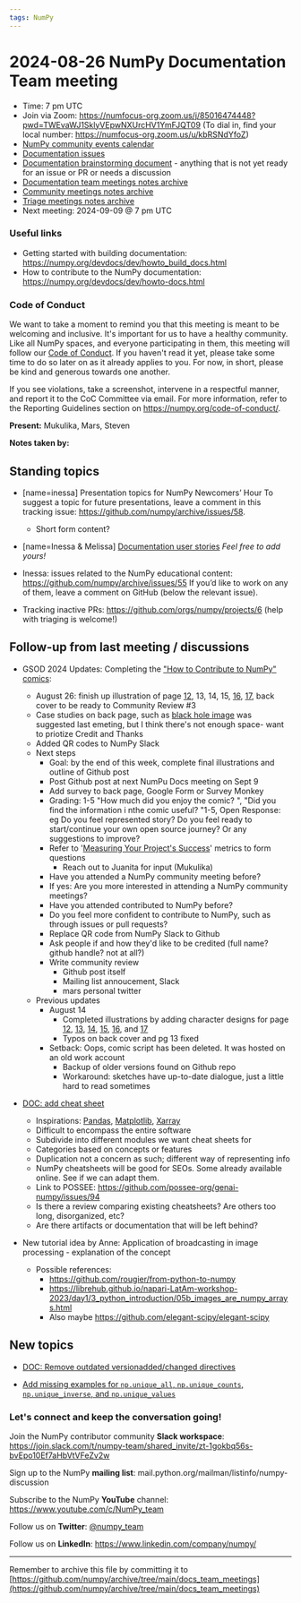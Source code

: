 ```yaml
---
tags: NumPy
---
```


# 2024-08-26 NumPy Documentation Team meeting

- Time: 7 pm UTC
- Join via Zoom: https://numfocus-org.zoom.us/j/85016474448?pwd=TWEvaWJ1SklyVEpwNXUrcHV1YmFJQT09 (To dial in, find your local number: https://numfocus-org.zoom.us/u/kbRSNdYfoZ)
- [NumPy community events calendar](https://scientific-python.org/calendars/)
- [Documentation issues](https://github.com/numpy/numpy/labels/04%20-%20Documentation)
- [Documentation brainstorming document](https://hackmd.io/RdtnQZpLRZqgNRe4gaJ0SA) - anything that is not yet ready for an issue or PR or needs a discussion
- [Documentation team meetings notes archive](https://github.com/numpy/archive/tree/main/docs_team_meetings)
- [Community meetings notes archive](https://github.com/numpy/archive/tree/main/community_meetings)
- [Triage meetings notes archive](https://github.com/numpy/archive/tree/master/triage_meetings)
- Next meeting: 2024-09-09 @ 7 pm UTC

### Useful links

- Getting started with building documentation: https://numpy.org/devdocs/dev/howto_build_docs.html
- How to contribute to the NumPy documentation: https://numpy.org/devdocs/dev/howto-docs.html



### Code of Conduct

We want to take a moment to remind you that this meeting is meant to be welcoming and inclusive. It's important for us to have a healthy community. Like all NumPy spaces, and everyone participating in them, this meeting will follow our [Code of Conduct](https://numpy.org/code-of-conduct/). If you haven't read it yet, please take some time to do so later on as it already applies to you. For now, in short, please be kind and generous towards one another. 

If you see violations, take a screenshot, intervene in a respectful manner, and report it to the CoC Committee via email. For more information, refer to the Reporting Guidelines section on https://numpy.org/code-of-conduct/.

**Present:** Mukulika, Mars, Steven

**Notes taken by:**


## Standing topics

- [name=inessa] Presentation topics for NumPy Newcomers’ Hour 
To suggest a topic for future presentations, leave a comment in this tracking issue: https://github.com/numpy/archive/issues/58.
    - Short form content?

- [name=Inessa & Melissa] [Documentation user stories](https://github.com/numpy/numpy/issues/22089)
    *Feel free to add yours!*
    
- Inessa: issues related to the NumPy educational content:
https://github.com/numpy/archive/issues/55
If you’d like to work on any of them, leave a comment on GitHub (below the relevant issue).

- Tracking inactive PRs: https://github.com/orgs/numpy/projects/6 
(help with triaging is welcome!)



## Follow-up from last meeting / discussions

- GSOD 2024 Updates: Completing the ["How to Contribute to NumPy" comics](https://heyzine.com/flip-book/3e66a13901.html):
    - August 26: finish up illustration of page [12](https://github.com/MarsBarLee/gsod-numpy-2023/blob/main/pg%2012_08_26_24.png?raw=true), 13, 14, 15, [16](https://github.com/MarsBarLee/gsod-numpy-2023/blob/main/pg%2016_08_26_24.png), [17](https://github.com/MarsBarLee/gsod-numpy-2023/blob/main/pg%2017_08_26_24.png?raw=true), back cover to be ready to Community Review #3
    - Case studies on back page, such as [black hole image](https://numpy.org/case-studies/blackhole-image/) was suggested last emeting, but I think there's not enough space- want to priotize Credit and Thanks
    - Added QR codes to NumPy Slack
    - Next steps
        - Goal: by the end of this week, complete final illustrations and outline of Github post
        - Post Github post at next NumPu Docs meeting on Sept 9
        - Add survey to back page, Google Form or Survey Monkey
        - Grading: 1-5 "How much did you enjoy the comic? ", "Did you find the information i nthe comic useful? "1-5, Open Response: eg Do you feel represented story? Do you feel ready to start/continue your own open source journey? Or any suggestions to improve? 
        - Refer to '[Measuring Your Project's Success](https://github.com/numpy/numpy/wiki/Google-Season-of-Docs-2024:-Project-Proposal)' metrics to form questions
            - Reach out to Juanita for input (Mukulika)
        - Have you attended a NumPy community meeting before?
        - If yes: Are you more interested in attending a NumPy community meetings?
        - Have you attended contributed to NumPy before?
        - Do you feel more confident to contribute to NumPy, such as through issues or pull requests?
        - Replace QR code from NumPy Slack to Github
        - Ask people if and how they'd like to be credited (full name? github handle? not at all?)
        - Write community review
            - Github post itself
            - Mailing list annoucement, Slack
            - mars personal twitter
    - Previous updates
        - August 14
            - Completed illustrations by adding character designs for page [12](https://github.com/MarsBarLee/gsod-numpy-2023/blob/main/pg%2012_08_12_24.png?raw=true), [13](https://github.com/MarsBarLee/gsod-numpy-2023/blob/main/pg%2013_08_12_24.png?raw=true), [14](https://github.com/MarsBarLee/gsod-numpy-2023/blob/main/pg%2014_08_12_24.png?raw=true), [15](https://github.com/MarsBarLee/gsod-numpy-2023/blob/main/pg%2015_8_12_24.png), [16](https://github.com/MarsBarLee/gsod-numpy-2023/blob/main/pg%2016_08_12_24.png), and [17](https://github.com/MarsBarLee/gsod-numpy-2023/blob/main/pg%2017_08_12_24.png)
            - Typos on back cover and pg 13 fixed
        - Setback: Oops, comic script has been deleted. It was hosted on an old work account
            - Backup of older versions found on Github repo
            - Workaround: sketches have up-to-date dialogue, just a little hard to read sometimes

- [DOC: add cheat sheet](https://github.com/numpy/numpy/issues/26593)
    - Inspirations: [Pandas](https://github.com/pandas-dev/pandas/blob/main/doc/cheatsheet/Pandas_Cheat_Sheet.pdf), [Matplotlib](https://matplotlib.org/cheatsheets/), [Xarray](https://docs.xarray.dev/en/stable/howdoi.html)
    - Difficult to encompass the entire software
    - Subdivide into different modules we want cheat sheets for
    - Categories based on concepts or features
    - Duplication not a concern as such; different way of representing info 
    - NumPy cheatsheets will be good for SEOs. Some already available online. See if we can adapt them.
    - Link to POSSEE: https://github.com/possee-org/genai-numpy/issues/94
    - Is there a review comparing existing cheatsheets? Are others too long, disorganized, etc?
    - Are there artifacts or documentation that will be left behind?


- New tutorial idea by Anne: Application of broadcasting in image processing - explanation of the concept
    - Possible references: 
        - https://github.com/rougier/from-python-to-numpy
        - https://librehub.github.io/napari-LatAm-workshop-2023/day1/3_python_introduction/05b_images_are_numpy_arrays.html
        - Also maybe https://github.com/elegant-scipy/elegant-scipy


## New topics

- [DOC: Remove outdated versionadded/changed directives](https://github.com/numpy/numpy/issues/27239)

- [Add missing examples for `np.unique_all`, `np.unique_counts`, `np.unique_inverse`, and `np.unique_values`](https://github.com/numpy/numpy/issues/27214)


### Let's connect and keep the conversation going!
Join the NumPy contributor community **Slack workspace**: https://join.slack.com/t/numpy-team/shared_invite/zt-1gokbq56s-bvEpo10Ef7aHbVtVFeZv2w

Sign up to the NumPy **mailing list**: mail.python.org/mailman/listinfo/numpy-discussion

Subscribe to the NumPy **YouTube** channel: https://www.youtube.com/c/NumPy_team

Follow us on **Twitter**: [@numpy_team](https://twitter.com/numpy_team)

Follow us on **LinkedIn**: https://www.linkedin.com/company/numpy/

---
Remember to archive this file by committing it to 
[https://github.com/numpy/archive/tree/main/docs_team_meetings](https://github.com/numpy/archive/tree/main/docs_team_meetings)
